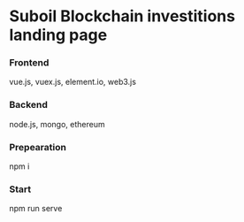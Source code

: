 # Suboil Blockchain investitions landing page

### **Frontend** ###

 vue.js, vuex.js, element.io, web3.js

### **Backend** ###

node.js, mongo, ethereum

### **Prepearation** ###

npm i

### **Start** ###

npm run serve

